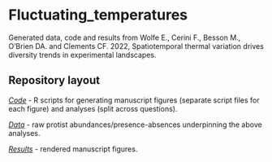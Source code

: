 # Fluctuating_temperatures

Generated data, code and results from Wolfe E., Cerini F., Besson M., O’Brien DA. and Clements CF. 2022, Spatiotemporal thermal variation drives diversity trends in experimental landscapes.

## Repository layout
[*Code*](Code) - R scripts for generating manuscript figures (separate script files for each figure) and analyses (split across questions).

[*Data*](Data) - raw protist abundances/presence-absences underpinning the above analyses.

[*Results*](Results) - rendered manuscript figures.
